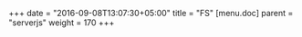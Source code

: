 +++
date = "2016-09-08T13:07:30+05:00"
title = "FS"
[menu.doc]
    parent = "serverjs"
    weight = 170
+++

